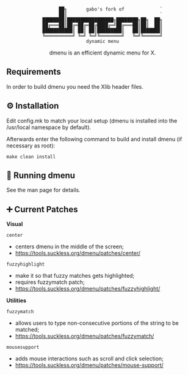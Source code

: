 <div align="center">

```

      ██╗       gabo's fork of             `
      ██║                                  `
████████║█████████████████╗████████╗██╗  ██╗
██╔═══██║██╔═██╔═██╔████╔═╝██╔═══██║██║  ██║
███████████║ ██║ ██║█████████║   ██║███████║
╚══════════╝ ╚═╝ ╚═╝╚════════╝   ╚═╝╚══════╝
dynamic menu

```

dmenu is an efficient dynamic menu for X.

</div>

## Requirements

In order to build dmenu you need the Xlib header files.

## ⚙️ Installation

Edit config.mk to match your local setup (dmenu is installed into
the /usr/local namespace by default).

Afterwards enter the following command to build and install dmenu
(if necessary as root):

```
make clean install
```

## 🔄 Running dmenu

See the man page for details.

## ➕ Current Patches

**Visual**

`center`

- centers dmenu in the middle of the screen;
- https://tools.suckless.org/dmenu/patches/center/

`fuzzyhighlight`

- make it so that fuzzy matches gets highlighted;
- requires fuzzymatch patch;
- https://tools.suckless.org/dmenu/patches/fuzzyhighlight/

**Utilities**

`fuzzymatch`

- allows users to type non-consecutive portions of the string to be matched;
- https://tools.suckless.org/dmenu/patches/fuzzymatch/

`mousesupport`

- adds mouse interactions such as scroll and click selection;
- https://tools.suckless.org/dmenu/patches/mouse-support/
